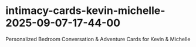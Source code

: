 # intimacy-cards-kevin-michelle-2025-09-07-17-44-00
Personalized Bedroom Conversation &amp; Adventure Cards for Kevin &amp; Michelle
